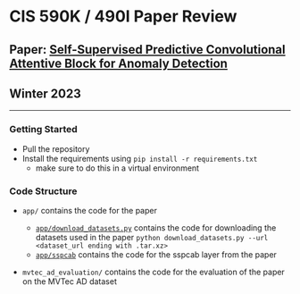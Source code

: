 # CIS 590K / 490I Paper Review

## Paper: [Self-Supervised Predictive Convolutional Attentive Block for Anomaly Detection](https://arxiv.org/pdf/2111.09099.pdf)

## Winter 2023

---

### Getting Started

-   Pull the repository
-   Install the requirements using `pip install -r requirements.txt`
    -   make sure to do this in a virtual environment

### Code Structure

-   `app/` contains the code for the paper

    -   [`app/download_datasets.py`](app/download_datasets.py) contains the code for downloading the datasets used in the paper `python download_datasets.py --url <dataset_url ending with .tar.xz>`
    -   [`app/sspcab`](app/sspcab/__init__.py) contains the code for the sspcab layer from the paper

-   `mvtec_ad_evaluation/` contains the code for the evaluation of the paper on the MVTec AD dataset
